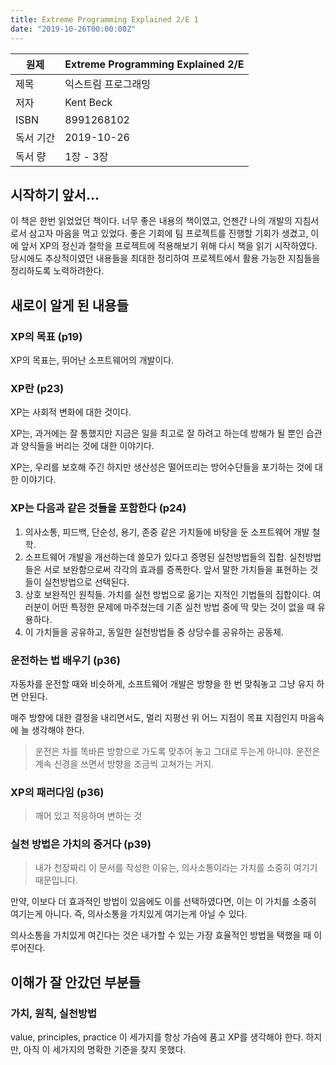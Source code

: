 ```yaml
---
title: Extreme Programming Explained 2/E 1
date: "2019-10-26T00:00:00Z"
---
```


| 원제      | Extreme Programming Explained 2/E |
| --------- | --------------------------------- |
| 제목      | 익스트림 프로그래밍               |
| 저자      | Kent Beck                         |
| ISBN      | 8991268102                        |
| 독서 기간 | 2019-10-26                        |
| 독서 량   | 1장 - 3장                         |

## 시작하기 앞서...

이 책은 한번 읽었었던 책이다. 너무 좋은 내용의 책이였고, 언젠간 나의 개발의 지침서로서 삼고자 마음을 먹고 있었다. 좋은 기회에 팀 프로젝트를 진행할 기회가 생겼고, 이에 앞서 XP의 정신과 철학을 프로젝트에 적용해보기 위해 다시 책을 읽기 시작하였다. 당시에도 추상적이였던 내용들을 최대한 정리하여 프로젝트에서 활용 가능한 지침들을 정리하도록 노력하려한다.

## 새로이 알게 된 내용들

### XP의 목표 (p19)

XP의 목표는, 뛰어난 소프트웨어의 개발이다.

### XP란 (p23)

XP는 사회적 변화에 대한 것이다.

XP는, 과거에는 잘 통했지만 지금은 일을 최고로 잘 하려고 하는데 방해가 될 뿐인 습관과 양식들을 버리는 것에 대한 이야기다.

XP는, 우리를 보호해 주긴 하지만 생산성은 떨어뜨리는 방어수단들을 포기하는 것에 대한 이야기다.

### XP는 다음과 같은 것들을 포함한다 (p24)

1. 의사소통, 피드백, 단순성, 용기, 존중 같은 가치들에 바탕을 둔 소프트웨어 개발 철학.
2. 소프트웨어 개발을 개선하는데 쓸모가 있다고 증명된 실천방법들의 집합. 실천방법들은 서로 보완함으로써 각각의 효과를 증폭한다. 앞서 말한 가치들을 표현하는 것들이 실천방법으로 선택된다.
3. 상호 보완적인 원칙들. 가치를 실천 방법으로 옮기는 지적인 기법들의 집합이다. 여러분이 어떤 특정한 문제에 마주쳤는데 기존 실천 방법 중에 딱 맞는 것이 없을 때 유용하다.
4. 이 가치들을 공유하고, 동일한 실천방법들 중 상당수를 공유하는 공동체.

### 운전하는 법 배우기 (p36)

자동차를 운전할 때와 비슷하게, 소프트웨어 개발은 방향을 한 번 맞춰놓고 그냥 유지 하면 안된다.

매주 방향에 대한 결정을 내리면서도, 멀리 지평선 위 어느 지점이 목표 지점인지 마음속에 늘 생각해야 한다.

> 운전은 차를 똑바른 방향으로 가도록 맞추어 놓고 그대로 두는게 아니야. 운전은 계속 신경을 쓰면서 방향을 조금씩 고쳐가는 거지.

### XP의 패러다임 (p36)

> 깨어 있고 적응하며 변하는 것

### 실천 방법은 가치의 증거다 (p39)

> 내가 천장짜리 이 문서를 작성한 이유는, 의사소통이라는 가치를 소중히 여기기 때문입니다.

만약, 이보다 더 효과적인 방법이 있음에도 이를 선택하였다면, 이는 이 가치를 소중히 여기는게 아니다.
즉, 의사소통을 가치있게 여기는게 아닐 수 있다.

의사소통을 가치있게 여긴다는 것은 내가할 수 있는 가장 효율적인 방법을 택했을 때 이루어진다.

## 이해가 잘 안갔던 부분들

### 가치, 원칙, 실천방법

value, principles, practice 이 세가지를 항상 가슴에 품고 XP를 생각해야 한다.
하지만, 아직 이 세가지의 명확한 기준을 찾지 못했다.
